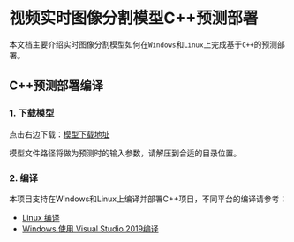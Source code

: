 # 视频实时图像分割模型C++预测部署

本文档主要介绍实时图像分割模型如何在`Windows`和`Linux`上完成基于`C++`的预测部署。

## C++预测部署编译

### 1. 下载模型
点击右边下载：[模型下载地址](https://paddleseg.bj.bcebos.com/deploy/models/humanseg_paddleseg_int8.zip)

模型文件路径将做为预测时的输入参数，请解压到合适的目录位置。

### 2. 编译
本项目支持在Windows和Linux上编译并部署C++项目，不同平台的编译请参考：
- [Linux 编译](./docs/linux_build.md)
- [Windows 使用 Visual Studio 2019编译](./docs/windows_build.md)
